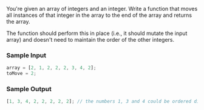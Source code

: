 You're given an array of integers and an integer. Write a function that moves all instances of that integer in the array to the end of the array and returns the array.

The function should perform this in place (i.e., it should mutate the input array) and doesn't need to maintain the order of the other integers.

### Sample Input

```javascript
array = [2, 1, 2, 2, 2, 3, 4, 2];
toMove = 2;
```

### Sample Output

```javascript
[1, 3, 4, 2, 2, 2, 2, 2]; // the numbers 1, 3 and 4 could be ordered differently
```
